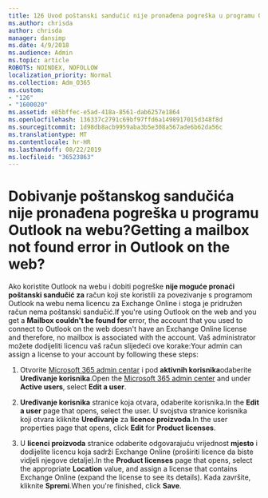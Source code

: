 ```yaml
---
title: 126 Uvod poštanski sandučić nije pronađena pogreška u programu OWA?
ms.author: chrisda
author: chrisda
manager: dansimp
ms.date: 4/9/2018
ms.audience: Admin
ms.topic: article
ROBOTS: NOINDEX, NOFOLLOW
localization_priority: Normal
ms.collection: Adm_O365
ms.custom:
- "126"
- "1600020"
ms.assetid: e85bffec-e5ad-418a-8561-dab6257e1864
ms.openlocfilehash: 136337c2791c69bf97ffd6a1498917015d348f8d
ms.sourcegitcommit: 1d98db8acb9959aba3b5e308a567ade6b62da56c
ms.translationtype: MT
ms.contentlocale: hr-HR
ms.lasthandoff: 08/22/2019
ms.locfileid: "36523863"
---
```

# <a name="getting-a-mailbox-not-found-error-in-outlook-on-the-web"></a><span data-ttu-id="b1496-102">Dobivanje poštanskog sandučića nije pronađena pogreška u programu Outlook na webu?</span><span class="sxs-lookup"><span data-stu-id="b1496-102">Getting a mailbox not found error in Outlook on the web?</span></span>

<span data-ttu-id="b1496-103">Ako koristite Outlook na webu i dobiti pogreške **nije moguće pronaći poštanski sandučić za** račun koji ste koristili za povezivanje s programom Outlook na webu nema licencu za Exchange Online i stoga je pridružen račun nema poštanski sandučić.</span><span class="sxs-lookup"><span data-stu-id="b1496-103">If you're using Outlook on the web and you get a **Mailbox couldn't be found for** error, the account that you used to connect to Outlook on the web doesn't have an Exchange Online license and therefore, no mailbox is associated with the account.</span></span> <span data-ttu-id="b1496-104">Vaš administrator možete dodijeliti licencu vaš račun slijedeći ove korake:</span><span class="sxs-lookup"><span data-stu-id="b1496-104">Your admin can assign a license to your account by following these steps:</span></span>

1. <span data-ttu-id="b1496-105">Otvorite [Microsoft 365 admin centar](https://portal.office.com/adminportal/home#/homepage) i pod **aktivnih korisnika**odaberite **Uređivanje korisnika**.</span><span class="sxs-lookup"><span data-stu-id="b1496-105">Open the [Microsoft 365 admin center](https://portal.office.com/adminportal/home#/homepage) and under **Active users**, select **Edit a user**.</span></span>

2. <span data-ttu-id="b1496-106">**Uređivanje korisnika** stranice koja otvara, odaberite korisnika.</span><span class="sxs-lookup"><span data-stu-id="b1496-106">In the **Edit a user** page that opens, select the user.</span></span> <span data-ttu-id="b1496-107">U svojstva stranice korisnika koji otvara kliknite **Uređivanje** za **licence proizvoda**.</span><span class="sxs-lookup"><span data-stu-id="b1496-107">In the user properties page that opens, click **Edit** for **Product licenses**.</span></span>

3. <span data-ttu-id="b1496-108">U **licenci proizvoda** stranice odaberite odgovarajuću vrijednost **mjesto** i dodijelite licencu koja sadrži Exchange Online (proširiti licence da biste vidjeli njegove detalje).</span><span class="sxs-lookup"><span data-stu-id="b1496-108">In the **Product licenses** page that opens, select the appropriate **Location** value, and assign a license that contains Exchange Online (expand the license to see its details).</span></span> <span data-ttu-id="b1496-109">Kada završite, kliknite **Spremi**.</span><span class="sxs-lookup"><span data-stu-id="b1496-109">When you're finished, click **Save**.</span></span>

